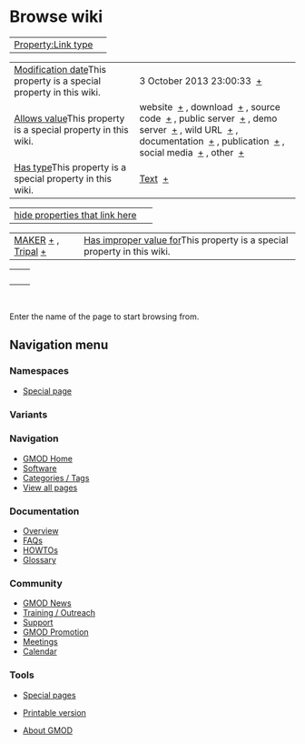 



<span id="top"></span>




# <span dir="auto">Browse wiki</span>






|                                                                     |     |
|---------------------------------------------------------------------|-----|
| [Property:Link type](/wiki/Property%3ALink_type "Property:Link type") |     |

|  |  |
|----|----|
| <span class="smw-highlighter" data-type="1" state="inline" data-title="Property"><span class="smwbuiltin">[Modification date](/wiki/Property:Modification_date "Property:Modification date")</span><span class="smwttcontent">This property is a special property in this wiki.</span></span> | <span class="smwb-value">3 October 2013 23:00:33  <span class="smwsearch">[+](/wiki/Special%3ASearchByProperty/Modification-20date/3-20October-202013-2023:00:33 "Special%3ASearchByProperty/Modification-20date/3-20October-202013-2023:00:33")</span></span> |
| <span class="smw-highlighter" data-type="1" state="inline" data-title="Property"><span class="smwbuiltin">[Allows value](/wiki/Property%3AAllows_value "Property:Allows value")</span><span class="smwttcontent">This property is a special property in this wiki.</span></span> | <span class="smwb-value">website  <span class="smwsearch">[+](/wiki/Special%3ASearchByProperty/Allows-20value/website "Special%3ASearchByProperty/Allows-20value/website")</span></span> , <span class="smwb-value">download  <span class="smwsearch">[+](/wiki/Special%3ASearchByProperty/Allows-20value/download "Special%3ASearchByProperty/Allows-20value/download")</span></span> , <span class="smwb-value">source code  <span class="smwsearch">[+](/wiki/Special%3ASearchByProperty/Allows-20value/source-20code "Special%3ASearchByProperty/Allows-20value/source-20code")</span></span> , <span class="smwb-value">public server  <span class="smwsearch">[+](/wiki/Special%3ASearchByProperty/Allows-20value/public-20server "Special%3ASearchByProperty/Allows-20value/public-20server")</span></span> , <span class="smwb-value">demo server  <span class="smwsearch">[+](/wiki/Special%3ASearchByProperty/Allows-20value/demo-20server "Special%3ASearchByProperty/Allows-20value/demo-20server")</span></span> , <span class="smwb-value">wild URL  <span class="smwsearch">[+](/wiki/Special%3ASearchByProperty/Allows-20value/wild-20URL "Special%3ASearchByProperty/Allows-20value/wild-20URL")</span></span> , <span class="smwb-value">documentation  <span class="smwsearch">[+](/wiki/Special%3ASearchByProperty/Allows-20value/documentation "Special%3ASearchByProperty/Allows-20value/documentation")</span></span> , <span class="smwb-value">publication  <span class="smwsearch">[+](/wiki/Special%3ASearchByProperty/Allows-20value/publication "Special%3ASearchByProperty/Allows-20value/publication")</span></span> , <span class="smwb-value">social media  <span class="smwsearch">[+](/wiki/Special%3ASearchByProperty/Allows-20value/social-20media "Special%3ASearchByProperty/Allows-20value/social-20media")</span></span> , <span class="smwb-value">other  <span class="smwsearch">[+](/wiki/Special%3ASearchByProperty/Allows-20value/other "Special%3ASearchByProperty/Allows-20value/other")</span></span> |
| <span class="smw-highlighter" data-type="1" state="inline" data-title="Property"><span class="smwbuiltin">[Has type](/wiki/Property%3AHas_type "Property:Has type")</span><span class="smwttcontent">This property is a special property in this wiki.</span></span> | <span class="smwb-value">[Text](/wiki/Special%3ATypes/Text "Special%3ATypes/Text")  <span class="smwsearch">[+](/wiki/Special%3ASearchByProperty/Has-20type/Text "Special%3ASearchByProperty/Has-20type/Text")</span></span> |

<span id="smw_browse_incoming"></span>

|  |  |
|----|----|
| [hide properties that link here](/mediawiki/index.php?title=Special:Browse&offset=0&dir=out&article=Property%3ALink+type)  |  |

|  |  |
|----|----|
| <span class="smwb-ivalue">[MAKER](/wiki/MAKER "MAKER") <span class="smwbrowse">[+](/wiki/Special%3ABrowse/MAKER "Special%3ABrowse/MAKER")</span></span> , <span class="smwb-ivalue">[Tripal](/wiki/Tripal "Tripal") <span class="smwbrowse">[+](/wiki/Special%3ABrowse/Tripal "Special%3ABrowse/Tripal")</span></span> | <span class="smw-highlighter" data-type="1" state="inline" data-title="Property"><span class="smwbuiltin">[Has improper value for](/wiki/Property:Has_improper_value_for "Property:Has improper value for")</span><span class="smwttcontent">This property is a special property in this wiki.</span></span> |

|     |     |
|-----|-----|
|     |     |

 

Enter the name of the page to start browsing from.  








## Navigation menu



### Namespaces

- <span id="ca-nstab-special">[Special
  page](/wiki/Special%3ABrowse/Property%3ALink-20type "This is a special page, you cannot edit the page itself")</span>


### 

### Variants[](#)









<a href="/wiki/Main_Page"
style="background-image: url(http://gmod.org/images/GMOD-cogs.png);"
title="Visit the main page"></a>


### Navigation



- <span id="n-GMOD-Home">[GMOD Home](/wiki/Main_Page)</span>
- <span id="n-Software">[Software](/wiki/GMOD_Components)</span>
- <span id="n-Categories-.2F-Tags">[Categories /
  Tags](/wiki/Categories)</span>
- <span id="n-View-all-pages">[View all
  pages](/wiki/Special:AllPages)</span>




### Documentation



- <span id="n-Overview">[Overview](/wiki/Overview)</span>
- <span id="n-FAQs">[FAQs](/wiki/Category%3AFAQ)</span>
- <span id="n-HOWTOs">[HOWTOs](/wiki/Category%3AHOWTO)</span>
- <span id="n-Glossary">[Glossary](/wiki/Glossary)</span>




### Community



- <span id="n-GMOD-News">[GMOD News](/wiki/GMOD_News)</span>
- <span id="n-Training-.2F-Outreach">[Training /
  Outreach](/wiki/Training_and_Outreach)</span>
- <span id="n-Support">[Support](/wiki/Support)</span>
- <span id="n-GMOD-Promotion">[GMOD
  Promotion](/wiki/GMOD_Promotion)</span>
- <span id="n-Meetings">[Meetings](/wiki/Meetings)</span>
- <span id="n-Calendar">[Calendar](/wiki/Calendar)</span>




### Tools



- <span id="t-specialpages"><a href="/wiki/Special%3ASpecialPages" accesskey="q"
  title="A list of all special pages [q]">Special pages</a></span>
- <span id="t-print"><a
  href="/mediawiki/index.php?title=Special%3ABrowse/Property%3ALink-20type&amp;printable=yes"
  rel="alternate" accesskey="p"
  title="Printable version of this page [p]">Printable version</a></span>





- <span id="footer-places-about">[About
  GMOD](/wiki/GMOD%3AAbout "GMOD%3AAbout")</span>

<!-- -->





